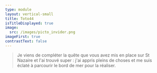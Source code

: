 ```yaml
---
type: module
layout: vertical-small
title: Toto44
isTitleDisplayed: true
image:
  src: /images/picto_invider.png
imageFirst: true
contrastText: false
---
```

>Je viens de compléter la quête que vous avez mis en place sur St Nazaire et l'ai trouvé super : j'ai appris pleins de choses et me suis éclaté à parcourir le bord de mer pour la réaliser.
